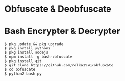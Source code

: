 # Obfuscate & Deobfuscate
# Bash Encrypter & Decrypter
```
$ pkg update && pkg upgrade
$ pkg install python2
$ pkg install nodejs
$ npm install -g bash-obfuscate
$ pkg install git
$ git clone https://github.com/rolka1978/obfuscate
$ cd obfuscate
$ python2 bash.py
```
